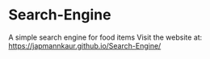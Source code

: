 # Search-Engine
A simple search engine for food items
Visit the website at: https://japmannkaur.github.io/Search-Engine/
